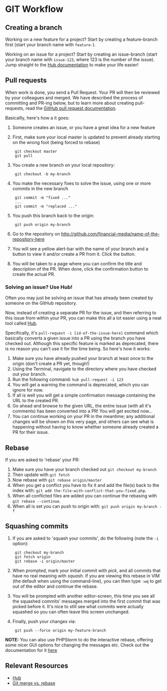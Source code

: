 GIT Workflow
============

## Creating a branch

Working on a new feature for a project? Start by creating a feature-branch first (start your branch name with ``feature-``).

Working on an issue for a project? Start by creating an issue-branch (start your branch name with ``issue-123``, where 123 is the number of the issue). Jump straight to the [Hub documentation](#hub) to make your life easier!

## Pull requests

When work is done, you send a Pull Request. Your PR will then be reviewed by your colleagues and merged.
We have described the process of committing and PR-ing below, but to learn more about creating pull-requests, read the [GitHub pull request documentation](https://help.github.com/articles/using-pull-requests).

Basicallly, here's how a it goes:

1. Someone creates an issue, or you have a great idea for a new feature
2. First, make sure your local master is updated to prevent already starting on the wrong foot (being forced to rebase)

        git checkout master
        git pull

2. You create a new branch on your local repository:

        git checkout -b my-branch

3. You make the necessary fixes to solve the issue, using one or more commits in the new branch

        git commit -m "fixed ..."
        ...
        git commit -m "replaced ..."

3. You push this branch back to the origin:

        git push origin my-branch

4. Go to the repository on http://github.com/financial-media/name-of-the-repository-here
5. You will see a yellow alert-bar with the name of your branch and a button to view it and/or create a PR from it. Click the button.
6. You will be taken to a page where you can confirm the title and description of the PR. When done, click the confirmation button to create the actual PR.

### <a name="hub"></a>Solving an issue? Use Hub!

Often you may just be solving an issue that has already been created by someone on the GitHub repository.

Now, instead of creating a separate PR for the issue, and then referring to this issue from within your PR, you can make this all a lot easier using a neat tool called [Hub](https://github.com/github/hub).

Specifically, it's ``pull-request -i [id-of-the-issue-here]`` command which basically converts a given issue into a PR using the branch you have checked out.
Although this specific feature is marked as deprecated, there is no reason you can't use it for the time being. So here's how it works:

1. Make sure you have already pushed your branch at least once to the origin (don't create a PR yet, though!)
2. Using the Terminal, navigate to the directory where you have checked out your branch.
3. Run the following command: ``hub pull-request -i 123``
4. You will get a warning the command is deprecated, which you can ignore for now.
5. If all is well you will get a simple confirmation message containing the URL to the created PR.
6. Go ahead and browse to the given URL, the entire issue (with all it's comments) has been converted into a PR! You will get excited now...
7. You can continue working on your PR in the meantime; any additional changes will be shown on this very page, and others can see what is happening without having to know whether someone already created a PR for their issue.

## Rebase

If you are asked to 'rebase' your PR:

1. Make sure you have your branch checked out `git checkout my-branch`
2. Then update with `git fetch`
3. Now rebase with `git rebase origin/master`
4. When you get a conflict you have to fix it and add the file(s) back to the index with: `git add the-file-with-conflict-that-you-fixed.php`.
5. When all conflicted files are added you can continue the rebasing with `git rebase --continue`.
6. When all is set you can push to origin with: `git push origin my-branch -f`

## Squashing commits

1. If you are asked to 'squash your commits', do the following (note the `-i` option):

        git checkout my-branch
        git fetch origin
        git rebase -i origin/master

2. When prompted, mark your initial commit with *pick*, and all commits that have no real meaning with *squash*. If you are viewing this rebase in VIM (the default when using the command-line), you can then type ``:wq`` to get out of the editor and continue the rebase.
3. You will be prompted with another editor-screen, this time you see all the squashed commits' messages merged into the first commit that was picked before it. It's nice to still see what commits were actually squashed so you can often leave this screen unchanged.
4. Finally, push your changes via:

        git push --force origin my-feature-branch

**NOTE:** You can also use PHPStorm to do the interactive rebase, offering some nicer GUI options for changing the messages etc. Check out the documentation for it [here](https://www.jetbrains.com/phpstorm/webhelp/rebasing-commits-dialog.html)

## Relevant Resources

* [Hub](https://github.com/github/hub)
* [Git merge vs. rebase](http://mislav.uniqpath.com/2013/02/merge-vs-rebase/)

